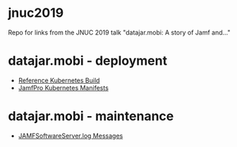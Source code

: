 # jnuc2019
Repo for links from the JNUC 2019 talk "datajar.mobi: A story of Jamf and…"

# datajar.mobi - deployment

- [Reference Kubernetes Build](https://github.com/dataJAR/Reference-Kubernetes-Build)
- [JamfPro Kubernetes Manifests](https://github.com/jamf/kubernetesManifests)

# datajar.mobi - maintenance
- [JAMFSoftwareServer.log Messages](https://github.com/dataJAR/JAMFSoftwareServer.log-Messages)

